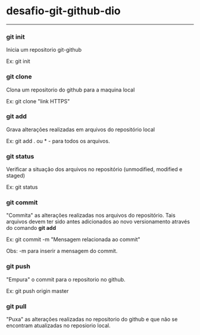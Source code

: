 # desafio-git-github-dio

---

### git init

Inicia um repositorio git-github

Ex: git init

### git clone

Clona um repositorio do github para a maquina local

Ex: git clone "link HTTPS"

### git add

Grava alterações realizadas em arquivos do repositório local

Ex: git add . ou * - para todos os arquivos.

### git status

Verificar a situação dos arquivos no repositório (unmodified, modified e staged)

Ex: git status

### git commit

"Commita" as alterações realizadas nos arquivos do repositório.
Tais arquivos devem ter sido antes adicionados ao novo versionamento através do comando **git add**

Ex: git commit -m "Mensagem relacionada ao commit"

Obs: -m para inserir a mensagem do commit.

### git push

"Empura" o commit para o repositorio no github.

Ex: git push origin master

### git pull

"Puxa" as alterações realizadas no repositorio do github e que não se encontram atualizadas no reposiorio local.

### 